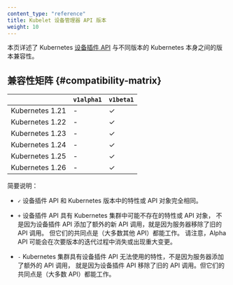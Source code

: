```yaml
---
content_type: "reference"
title: Kubelet 设备管理器 API 版本
weight: 10
---
```

<!--
content_type: "reference"
title: Kubelet Device Manager API Versions
weight: 10
-->

<!--
This page provides details of version compatibility between the Kubernetes
[device plugin API](https://github.com/kubernetes/kubelet/tree/master/pkg/apis/deviceplugin),
and different versions of Kubernetes itself.
-->
本页详述了 Kubernetes
[设备插件 API](https://github.com/kubernetes/kubelet/tree/master/pkg/apis/deviceplugin)
与不同版本的 Kubernetes 本身之间的版本兼容性。

<!--
## Compatibility matrix
-->
## 兼容性矩阵   {#compatibility-matrix}

|                 |  `v1alpha1` | `v1beta1`   |
|-----------------|-------------|-------------|
| Kubernetes 1.21 |  -          | ✓           |
| Kubernetes 1.22 |  -          | ✓           |
| Kubernetes 1.23 |  -          | ✓           |
| Kubernetes 1.24 |  -          | ✓           |
| Kubernetes 1.25 |  -          | ✓           |
| Kubernetes 1.26 |  -          | ✓           |

<!--
Key:

* `✓` Exactly the same features / API objects in both device plugin API and
   the Kubernetes version.
-->
简要说明：

* `✓` 设备插件 API 和 Kubernetes 版本中的特性或 API 对象完全相同。
<!--
* `+` The device plugin API has features or API objects that may not be present in the
  Kubernetes cluster, either because the device plugin API has added additional new API
  calls, or that the server has removed an old API call. However, everything they have in
  common (most other APIs) will work. Note that alpha APIs may vanish or
  change significantly between one minor release and the next.
-->
* `+` 设备插件 API 具有 Kubernetes 集群中可能不存在的特性或 API 对象，
  不是因为设备插件 API 添加了额外的新 API 调用，就是因为服务器移除了旧的 API 调用。
  但它们的共同点是（大多数其他 API）都能工作。
  请注意，Alpha API 可能会在次要版本的迭代过程中消失或出现重大变更。
<!--
* `-` The Kubernetes cluster has features the device plugin API can't use,
  either because server has added additional API calls, or that device plugin API has
  removed an old API call. However, everything they share in common (most APIs) will work.
-->
* `-` Kubernetes 集群具有设备插件 API 无法使用的特性，不是因为服务器添加了额外的 API 调用，
  就是因为设备插件 API 移除了旧的 API 调用。但它们的共同点是（大多数 API）都能工作。
